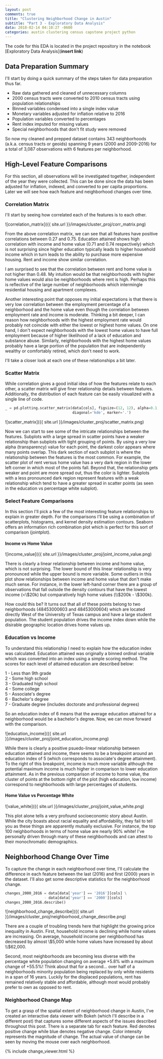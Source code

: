```yaml
---
layout: post
comments: true
title: "Clustering Neighborhood Change in Austin"
subtitle: "Part 3 - Exploratory Data Analysis"
data: 2018-02-14 04:10:27 -0600
categories: austin clustering census capstone project python
---
```


The code for this EDA is located in the project repository in the notebook [Exploratory Data Analysis](__insert link__)

## Data Preparation Summary
I'll start by doing a quick summary of the steps taken for data preparation thus far.

* Raw data gathered and cleaned of unnecessary columns
* 2000 census tracts were converted to 2010 census tracts using population relationships
* Binned variables condensed into a single index value
* Monetary variables adjusted for inflation relative to 2016
* Population variables converted to percentages
* Rent index imputed for missing values
* Special neighborhoods that don't fit study were removed

So now my cleaned and prepped dataset contains 343 neighborhoods (a.k.a. census tracts or geoids) spanning 9 years (2000 and 2009-2016) for a total of 3,087 observations with 6 features per neighborhood.

## High-Level Feature Comparisons
For this section, all observations will be investigated together, independent of the year they were collected. This can be done since the data has been adjusted for inflation, indexed, and converted to per capita proportions. Later we will see how each feature and neighborhood changes over time.

### Correlation Matrix
I'll start by seeing how correlated each of the features is to each other.

![correlation_matrix]({{ site.url }}/images/cluster_proj/corr_matrix.png)

From the above correlation matrix, we can see that all features have positive correlations between 0.27 and 0.75. Education attained shows high correlation with income and home value (0.71 and 0.74 respectively) which is not surprising since higher education typically leads to higher household income which in turn leads to the ability to purchase more expensive housing. Rent and income show similar correlation.

I am surprised to see that the correlation between rent and home value is not higher than 0.48. My intuition would be that neighborhoods with higher home values would also be neighborhoods where rent is high. Perhaps this is reflective of the large number of neighborhoods which intermingle residential housing and apartment complexes.

Another interesting point that opposes my initial expectations is that there is very low correlation between the employment percentage of a neighborhood and the home value even though the correlation between employment rate and income is moderate. Thinking a bit deeper, I can reason how neighborhoods with the highest employment rate would probably not coincide with either the lowest or highest home values. On one hand, I don't expect neighborhoods with the lowest home values to have full employment because of higher likelihood of a lack of education and substance abuse. Similarly, neighborhoods with the highest home values probably have a large portion of the population that are independently wealthy or comfortably retired, which don't need to work.

I'll take a closer look at each one of these relationships a bit later.

### Scatter Matrix
While correlation gives a good initial idea of how the features relate to each other, a scatter matrix will give finer relationship details between features. Additionally, the distribution of each feature can be easily visualized with a single line of code.

```python
_ = pd.plotting.scatter_matrix(data[cols], figsize=(12, 12), alpha=0.1,
                               diagonal='kde', marker='.')
```

![scatter_matrix]({{ site.url }}/images/cluster_proj/scatter_matrix.png)

Now we can start to see some of the intricate relationships between the features. Subplots with a large spread in scatter points have a weaker relationship than subplots with tight grouping of points. By using a very low alpha (transparency) value for each point, the darkest color appears where many points overlap. This dark section of each subplot is where the relationship between the features is the most common. For example, the scatter plot of rent versus home value has a very dark region in the lower left corner in which most of the points fall. Beyond that, the relationship gets weaker and point are more spread out, thus the color is lighter. Subplots with a less pronounced dark region represent features with a weak relationship which tend to have a greater spread in scatter points (as seen in the education vs percentage white subplot).

### Select Feature Comparisons
In this section I'll pick a few of the most interesting feature relationships to explain in greater depth. For the comparisons I'll be using a combination of scatterplots, histograms, and kernel density estimation contours. Seaborn offers an information rich combination plot which is perfect for this sort of comparison (jointplot).

#### Income vs Home Value
![income_value]({{ site.url }}/images/cluster_proj/joint_income_value.png)

There is clearly a linear relationship between income and home value, which is not surprising. The lower bound of this linear relationship is very pronounced while the upper bound is more variable. Some outliers in this plot show relationships between income and home value that don't make much sense. For instance, in the lower left-hand corner there are a group of observations that fall outside the density contours that have the lowest income (<\\$20k) but comparatively high home values (\\$200k - \\$300k).

How could this be? It turns out that all of these points belong to two neighborhoods (48453000603 and 48453000604) which are located directly West of the University of Texas campus and have a large student population. The student population drives the income index down while the disirable geographic location drives home values up.

### Education vs Income
To understand this relationship I need to explain how the education index was calculated. Education attained was originally a binned ordinal variable which was converted into an index using a simple scoring method. The scores for each level of attained education are described below:

1 - Less than 9th grade  
2 - Some high school  
3 - Graduated high school  
4 - Some college  
5 - Associate's degree  
6 - Bachelor's degree  
7 - Graduate degree (includes doctorate and professional degrees)

So an education index of 6 means that the average education attained for a neighborhood would be a bachelor's degree. Now, we can move forward with the comparison.

![education_income]({{ site.url }}/images/cluster_proj/joint_education_income.png)

While there is clearly a positive psuedo-linear relationship between education attained and income, there seems to be a breakpoint around an education index of 5 (which corresponds to associate's degree attainment). To the right of this breakpoint, income is much more variable although the potential maximum income is much higher in comparison to lower education attainment. As in the previous comparison of income to home value, the cluster of points at the bottom right of the plot (high education, low income) correspond to neighborhoods with large percentages of students.

#### Home Value vs Percentage White

![value_white]({{ site.url }}/images/cluster_proj/joint_value_white.png)

This plot alone tells a very profound socioeconomic story about Austin. While the city boasts about racial equality and affordability, they fail to tell you as these things are apparently mutually exclusive. For instance, the top 100 neighborhoods in terms of home value are nearly 90% white! I've personally driven through many of these neighborhoods and can attest to their monochromatic demographics.

## Neighborhood Change Over Time
To capture the change in each neighborhood over time, I'll calculate the difference in each feature between the last (2016) and first (2000) years in the dataset. I'll also get some descriptive statistics for the neighborhood change.

```python
changes_2000_2016 = data[data['year'] == '2016'][cols] \
                  - data[data['year'] == '2000'][cols]
changes_2000_2016.describe()
```

![neighborhood_change_describe]({{ site.url }}/images/cluster_proj/neighborhood_change_describe.png)

There are a couple of troubling trends here that highlight the growing price inequality in Austin. First, household income is declining while home values are increasing. On average, household income per neighborhood has decreased by almost \\$5,000 while home values have increased by about \\$62,000.

Second, most neighborhoods are becoming less diverse with the percentage white population changing on average +5.8% with a maximum change of +55.5%! Think about that for a second... over half of a neighborhoods minority population being replaced by only white residents in a span of 16 years. Luckily for the displaced populations, rent has remained relatively stable and affordable, although most would probably prefer to own as opposed to rent.

### Neighborhood Change Map
To get a grasp of the spatial extent of neighborhood change in Austin, I've created an interactive data viewer with Bokeh (which I'll describe in a different post) that captures some different aspects of the issues described throughout this post. There is a separate tab for each feature. Red denotes positive change while blue denotes negative change. Color intensity represents the magnitude of change. The actual value of change can be seen by moving the mouse over each neighborhood.

{% include change_viewer.html %}
